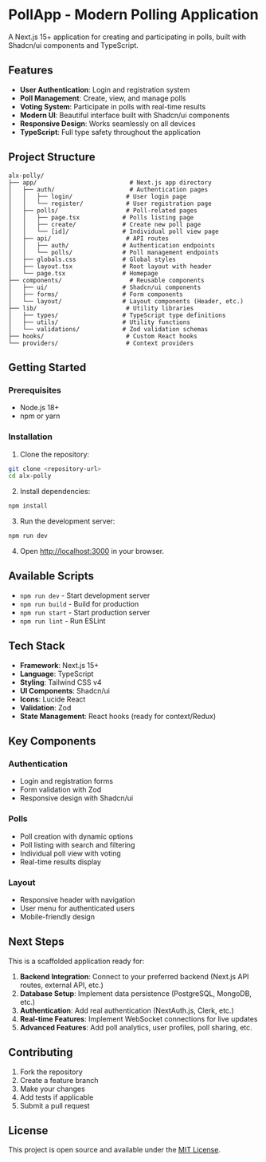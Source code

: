 # PollApp - Modern Polling Application

A Next.js 15+ application for creating and participating in polls, built with Shadcn/ui components and TypeScript.

## Features

- **User Authentication**: Login and registration system
- **Poll Management**: Create, view, and manage polls
- **Voting System**: Participate in polls with real-time results
- **Modern UI**: Beautiful interface built with Shadcn/ui components
- **Responsive Design**: Works seamlessly on all devices
- **TypeScript**: Full type safety throughout the application

## Project Structure

```
alx-polly/
├── app/                          # Next.js app directory
│   ├── auth/                     # Authentication pages
│   │   ├── login/               # User login page
│   │   └── register/            # User registration page
│   ├── polls/                   # Poll-related pages
│   │   ├── page.tsx            # Polls listing page
│   │   ├── create/             # Create new poll page
│   │   └── [id]/               # Individual poll view page
│   ├── api/                     # API routes
│   │   ├── auth/               # Authentication endpoints
│   │   └── polls/              # Poll management endpoints
│   ├── globals.css             # Global styles
│   ├── layout.tsx              # Root layout with header
│   └── page.tsx                # Homepage
├── components/                   # Reusable components
│   ├── ui/                     # Shadcn/ui components
│   ├── forms/                  # Form components
│   └── layout/                 # Layout components (Header, etc.)
├── lib/                         # Utility libraries
│   ├── types/                  # TypeScript type definitions
│   ├── utils/                  # Utility functions
│   └── validations/            # Zod validation schemas
├── hooks/                       # Custom React hooks
└── providers/                   # Context providers
```

## Getting Started

### Prerequisites

- Node.js 18+ 
- npm or yarn

### Installation

1. Clone the repository:
```bash
git clone <repository-url>
cd alx-polly
```

2. Install dependencies:
```bash
npm install
```

3. Run the development server:
```bash
npm run dev
```

4. Open [http://localhost:3000](http://localhost:3000) in your browser.

## Available Scripts

- `npm run dev` - Start development server
- `npm run build` - Build for production
- `npm run start` - Start production server
- `npm run lint` - Run ESLint

## Tech Stack

- **Framework**: Next.js 15+
- **Language**: TypeScript
- **Styling**: Tailwind CSS v4
- **UI Components**: Shadcn/ui
- **Icons**: Lucide React
- **Validation**: Zod
- **State Management**: React hooks (ready for context/Redux)

## Key Components

### Authentication
- Login and registration forms
- Form validation with Zod
- Responsive design with Shadcn/ui

### Polls
- Poll creation with dynamic options
- Poll listing with search and filtering
- Individual poll view with voting
- Real-time results display

### Layout
- Responsive header with navigation
- User menu for authenticated users
- Mobile-friendly design

## Next Steps

This is a scaffolded application ready for:

1. **Backend Integration**: Connect to your preferred backend (Next.js API routes, external API, etc.)
2. **Database Setup**: Implement data persistence (PostgreSQL, MongoDB, etc.)
3. **Authentication**: Add real authentication (NextAuth.js, Clerk, etc.)
4. **Real-time Features**: Implement WebSocket connections for live updates
5. **Advanced Features**: Add poll analytics, user profiles, poll sharing, etc.

## Contributing

1. Fork the repository
2. Create a feature branch
3. Make your changes
4. Add tests if applicable
5. Submit a pull request

## License

This project is open source and available under the [MIT License](LICENSE).
